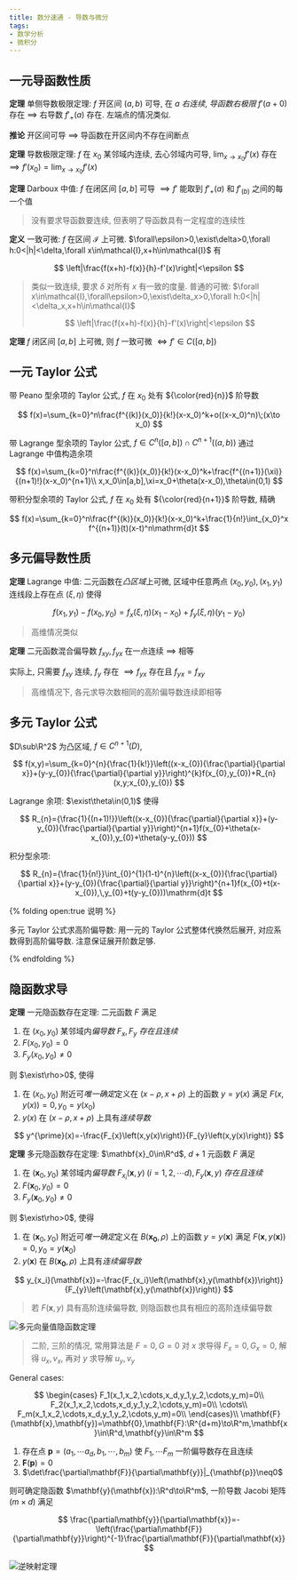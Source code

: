 ```yaml
---
title: 数分速通 - 导数与微分
tags: 
- 数学分析
- 微积分
---
```


## 一元导函数性质

**定理** 单侧导数极限定理: $f$ 开区间 $(a,b)$ 可导, 在 $a$ *右连续*, *导函数右极限* $f'(a+0)$ 存在 $\implies$ 右导数 $f'_+(a)$ 存在. 左端点的情况类似.

**推论** 开区间可导 $\implies$ 导函数在开区间内不存在间断点

**定理** 导数极限定理: $f$ 在 $x_0$ 某邻域内连续, 去心邻域内可导, $\lim_{x\to x_0}f'(x)$ 存在 $\implies f'(x_0)=\lim_{x\to x_0}f'(x)$

**定理** Darboux 中值: $f$ 在闭区间 $[a,b]$ 可导 $\implies f'$ 能取到 $f'_+(a)$ 和 $f'_(b)$ 之间的每一个值

> 没有要求导函数要连续, 但表明了导函数具有一定程度的连续性

**定义** 一致可微: $f$ 在区间 $\mathcal{I}$ 上可微. $\forall\epsilon>0,\exist\delta>0,\forall h:0<|h|<\delta,\forall x\in\mathcal{I},x+h\in\mathcal{I}$ 有

$$
\left|\frac{f(x+h)-f(x)}{h}-f'(x)\right|<\epsilon
$$

> 类似一致连续, 要求 $\delta$ 对所有 $x$ 有一致的度量. 普通的可微: $\forall x\in\mathcal{I},\forall\epsilon>0,\exist\delta_x>0,\forall h:0<|h|<\delta_x,x+h\in\mathcal{I}$
>
> $$
> \left|\frac{f(x+h)-f(x)}{h}-f'(x)\right|<\epsilon
> $$

**定理** $f$ 闭区间 $[a,b]$ 上可微, 则 $f$ 一致可微 $\iff f'\in C([a,b])$

## 一元 Taylor 公式

带 Peano 型余项的 Taylor 公式, $f$ 在 $x_0$ 处有 ${\color{red}{n}}$ 阶导数

$$
f(x)=\sum_{k=0}^n\frac{f^{(k)}(x_0)}{k!}(x-x_0)^k+o((x-x_0)^n)\;(x\to x_0)
$$

带 Lagrange 型余项的 Taylor 公式, $f\in C^n([a,b])\cap C^{n+1}((a,b))$ 通过 Lagrange 中值构造余项

$$
f(x)=\sum_{k=0}^n\frac{f^{(k)}(x_0)}{k!}(x-x_0)^k+\frac{f^{(n+1)}(\xi)}{(n+1)!}(x-x_0)^{n+1}\\
x,x_0\in[a,b],\xi=x_0+\theta(x-x_0),\theta\in(0,1)
$$

带积分型余项的 Taylor 公式, $f$ 在 $x_0$ 处有 ${\color{red}{n+1}}$ 阶导数, 精确

$$
f(x)=\sum_{k=0}^n\frac{f^{(k)}(x_0)}{k!}(x-x_0)^k+\frac{1}{n!}\int_{x_0}^x f^{(n+1)}(t)(x-t)^n\mathrm{d}t
$$

## 多元偏导数性质

**定理** Lagrange 中值: 二元函数在*凸区域*上可微, 区域中任意两点 $(x_0,y_0),(x_1,y_1)$ 连线段上存在点 $(\xi,\eta)$ 使得

$$
f(x_1,y_1)-f(x_0,y_0)=f_x(\xi,\eta)(x_1-x_0)+f_y(\xi,\eta)(y_1-y_0)
$$

> 高维情况类似

**定理** 二元函数混合偏导数 $f_{xy},f_{yx}$ 在一点连续 $\implies$ 相等

实际上, 只需要 $f_{xy}$ 连续, $f_y$ 存在 $\implies f_{yx}$ 存在且 $f_{yx}=f_{xy}$

> 高维情况下, 各元求导次数相同的高阶偏导数连续即相等

## 多元 Taylor 公式

$D\sub\R^2$ 为凸区域, $f\in C^{n+1}(D)$, 

$$
f(x,y)=\sum_{k=0}^{n}{\frac{1}{k!}}\left((x-x_{0}){\frac{\partial}{\partial x}}+(y-y_{0}){\frac{\partial}{\partial y}}\right)^{k}f(x_{0},y_{0})+R_{n}(x,y;x_{0},y_{0})
$$

Lagrange 余项: $\exist\theta\in(0,1)$ 使得

$$
R_{n}={\frac{1}{(n+1)!}}\left((x-x_{0}){\frac{\partial}{\partial x}}+(y-y_{0}){\frac{\partial}{\partial y}}\right)^{n+1}f(x_{0}+\theta(x-x_{0}),y_{0}+\theta(y-y_{0}))
$$

积分型余项:

$$
R_{n}={\frac{1}{n!}}\int_{0}^{1}(1-t)^{n}\left((x-x_{0}){\frac{\partial}{\partial x}}+(y-y_{0}){\frac{\partial}{\partial y}}\right)^{n+1}f(x_{0}+t(x-x_{0}),\,y_{0}+t(y-y_{0}))\mathrm{d}t
$$

{% folding open:true 说明 %}

多元 Taylor 公式求高阶偏导数: 用一元的 Taylor 公式整体代换然后展开, 对应系数得到高阶偏导数. 注意保证展开阶数足够.

{% endfolding %}

## 隐函数求导

**定理** 一元隐函数存在定理: 二元函数 $F$ 满足

1. 在 $(x_0,y_0)$ 某邻域内*偏导数* $F_x,F_y$ *存在且连续*
2. $F(x_0,y_0)=0$
3. $F_y(x_0,y_0)\neq0$

则 $\exist\rho>0$, 使得

1. 在 $(x_0,y_0)$ 附近可*唯一确定*定义在 $(x-\rho,x+\rho)$ 上的函数 $y=y(x)$ 满足 $F(x,y(x))=0,y_0=y(x_0)$
2. $y(x)$ 在 $(x-\rho,x+\rho)$ 上具有*连续导数*

$$
y^{\prime}(x)=-\frac{F_{x}\left(x,y(x)\right)}{F_{y}\left(x,y(x)\right)}
$$

**定理** 多元隐函数存在定理: $\mathbf{x}_0\in\R^d$, $d+1$ 元函数 $F$ 满足

1. 在 $(\mathbf{x}_0,y_0)$ 某邻域内*偏导数* $F_{x_i}(\mathbf{x},y)\;(i=1,2,\cdots d),F_y(\mathbf{x},y)$ *存在且连续*
2. $F(\mathbf{x}_0,y_0)=0$
3. $F_y(\mathbf{x}_0,y_0)\neq0$

则 $\exist\rho>0$, 使得

1. 在 $(\mathbf{x}_0,y_0)$ 附近可*唯一确定*定义在 $B(\mathbf{x_0},\rho)$ 上的函数 $y=y(\mathbf{x})$ 满足 $F(\mathbf{x},y(\mathbf{x}))=0,y_0=y(\mathbf{x}_0)$
2. $y(\mathbf{x})$ 在 $B(\mathbf{x_0},\rho)$ 上具有*连续偏导数*

$$
y_{x_i}(\mathbf{x})=-\frac{F_{x_i}\left(\mathbf{x},y(\mathbf{x})\right)}{F_{y}\left(\mathbf{x},y(\mathbf{x})\right)}
$$

> 若 $F(\mathbf{x},y)$ 具有高阶连续偏导数, 则隐函数也具有相应的高阶连续偏导数

![多元向量值隐函数定理](https://cdn.duanyll.com/img/20230209164424.png)

> 二阶, 三阶的情况, 常用算法是 $F=0,G=0$ 对 $x$ 求导得 $F_x=0,G_x=0$, 解得 $u_x,v_x$, 再对 $y$ 求导解 $u_y,v_y$

General cases:

$$
\begin{cases}
    F_1(x_1,x_2,\cdots,x_d,y_1,y_2,\cdots,y_m)=0\\
    F_2(x_1,x_2,\cdots,x_d,y_1,y_2,\cdots,y_m)=0\\
    \cdots\\
    F_m(x_1,x_2,\cdots,x_d,y_1,y_2,\cdots,y_m)=0\\
\end{cases}\\
\mathbf{F}(\mathbf{x},\mathbf{y})=\mathbf{0},\mathbf{F}:\R^{d+m}\to\R^m,\mathbf{x}\in\R^d,\mathbf{y}\in\R^m
$$

1. 存在点 $\mathbf{p}=(a_1,\cdots a_d,b_1,\cdots,b_m)$ 使 $F_1,\cdots F_m$ 一阶偏导数存在且连续
2. $\mathbf{F}(\mathbf{p})=0$
3. $\det\frac{\partial\mathbf{F}}{\partial\mathbf{y}}|_{\mathbf{p}}\neq0$

则可确定隐函数 $\mathbf{y}(\mathbf{x}):\R^d\to\R^m$, 一阶导数 Jacobi 矩阵 ($m\times d$) 满足

$$
\frac{\partial\mathbf{y}}{\partial\mathbf{x}}=-\left(\frac{\partial\mathbf{F}}{\partial\mathbf{y}}\right)^{-1}\frac{\partial\mathbf{F}}{\partial\mathbf{x}}
$$

![逆映射定理](https://cdn.duanyll.com/img/20230209170544.png)